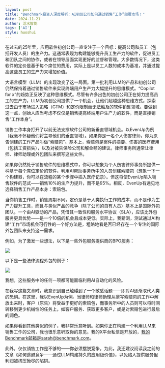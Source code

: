 ```yaml
---
layout: post
title: "Benchmark投资人深度解析：AI初创公司如何通过销售“工作”颠覆市场！"
date: 2024-11-21
author: 活水智能
tags: ['AI']
style: huoshui
---
```


在过去的25年里，应用软件初创公司一直专注于一个目标：提高公司和员工（包括开发人员）的生产力。这通常表现为构建能够提升员工生产力的软件，促进员工和团队之间的协作，或者在领导层面实现更好的监督和管理。大多数情况下，这类软件的定价是基于每个席位的费用，实际上是以员工人数的成本为基准，并通过提高这些员工的生产力来增加价值。

大语言模型（LLM）的出现改变了这一局面。第一批利用LLM的产品和初创公司仍然保持着通过销售软件来实现终端用户生产力大幅提升的思维模式。“Copilot for x”的趋势正反映了这种思维模式。尽管有许多出色的初创公司正在努力提高员工的生产力，LLM为初创公司提供了一个机会，让他们超越这种思维方式，探索过去由于市场进入策略（GTM）和定价限制而无法触及的软件销售领域。要做到这一点，创始人应当考虑不仅仅是销售提高终端用户生产力的软件，而是直接销售“工作本身”。

销售工作本身打开了以前无法支撑软件公司的新垂直领域机会。以EvenUp为例（我毫不怀疑他们将主导他们的垂直领域）。如果你是一名个人伤害律师，你为原告创建的工作产品叫做“索赔包”。基本上，索赔包是案件的摘要、伤害的医疗费用（包括工资损失），以及对被告保险公司和解金额的建议。律师事务所通常让律师、律师助理或外包团队来撰写这些文件。

如果你仍然处于销售软件的思维模式中，你可以想象为个人伤害律师事务所提供一种基于每个席位定价的软件，利用AI帮助事务所中的人员创建索赔包（想象一下一个构建器，你可以在流程的某个步骤中插入医疗记录）。但这将使EvenUp陷入销售软件的范式——销售10%的生产力提升，而不是95%。相反，EvenUp有远见地选择销售工作产品本身：索赔包。

当你销售工作时，销售周期不同，定价是基于人类执行工作的成本，而不是作为生产力提升工具，而且与类似产品的竞争（除了公司的自有人员）基本上是国际外包团队。一个由AI驱动的产品，凭借其一致性和服务水平协议（SLA），应该比外包服务更具优势——是一个10倍的机会且成本更低。实际上，我猜测，测试通过AI构建“工作”市场机会可行性的一个好方法是，粗略地看是否已经存在一个专注的国际外包团队来支持这一需求。

例如，为了激发一些想法，以下是一些外包服务提供商的BPO服务：

![](https://fastly.jsdelivr.net/gh/filess/img12@main/2024/11/20/1732104151671-0ac9e817-8673-4f85-8fe6-f2c9f5e41245.jpg)

以下是一些法律流程外包的例子：

![](https://fastly.jsdelivr.net/gh/filess/img15@main/2024/11/20/1732104145066-f679992d-f876-4dcc-8542-395b9cfcdc9f.jpg)

我想，这些服务中的任何一项都可能面临利用AI自动化的风险。

在我写这篇文章时，我意识到自己触碰到了一个敏感话题——即对AI逐渐取代人类的恐惧。在这里，我以EvenUp为例。当律师和律师助理从撰写索赔包的工作中解放出来时，客户（原告）将受益于更好的索赔包，而事务所中的人员则可以将时间转移到更少机械性的任务上，如客户服务、获取更多客户，或是对索赔包进行最后的润色。

如果你看到其他类似的例子，我非常乐意听到。如果你正在构建一个利用LLM来销售工作的公司，我也很乐意听取你的意见。我的X平台私信是开放的，我的Benchmark邮箱是sarah@benchmark.com。

此外，仅仅销售工作是不够的——你必须摆脱竞争。为此，我还建议阅读我之前的文章《如何逃避竞争——通过LLM构建持久的应用级价值》，以免陷入提供服务但利润被挤压殆尽的陷阱。